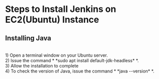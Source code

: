# Steps to Install Jenkins on EC2(Ubuntu) Instance #
## Installing Java ##
</br>
1) Open a terminal window on your Ubuntu server.
</br>
2) Issue the command * *sudo apt install default-jdk-headless* *.
</br>
3) Allow the installation to complete
</br>
4) To check the version of Java, issue the command * *java --version* *.


